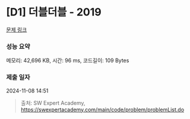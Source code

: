 # [D1] 더블더블 - 2019 

[문제 링크](https://swexpertacademy.com/main/code/problem/problemDetail.do?contestProbId=AV5QDEX6AqwDFAUq) 

### 성능 요약

메모리: 42,696 KB, 시간: 96 ms, 코드길이: 109 Bytes

### 제출 일자

2024-11-08 14:51



> 출처: SW Expert Academy, https://swexpertacademy.com/main/code/problem/problemList.do
